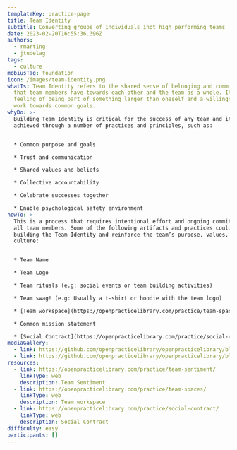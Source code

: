 ```yaml
---
templateKey: practice-page
title: Team Identity
subtitle: Converting groups of individuals inot high performing teams
date: 2023-02-20T16:55:36.396Z
authors:
  - rmarting
  - jtudelag
tags:
  - culture
mobiusTag: foundation
icon: /images/team-identity.png
whatIs: Team Identity refers to the shared sense of belonging and commitment
  that team members have towards each other and the team as a whole. It’s a
  feeling of being part of something larger than oneself and a willingness to
  work towards common goals.
whyDo: >-
  Building Team Identity is critical for the success of any team and it can be
  achieved through a number of practices and principles, such as:


  * Common purpose and goals

  * Trust and communication

  * Shared values and beliefs

  * Collective accountability

  * Celebrate successes together

  * Enable psychological safety environment
howTo: >-
  This is a process that requires intentional effort and ongoing commitment from
  all team members. Some of the following artifacts and practices could help
  building the Team Identity and reinforce the team’s purpose, values, and
  culture:


  * Team Name

  * Team Logo

  * Team rituals (e.g: social events or team building activities)

  * Team swag! (e.g: Usually a t-shirt or hoodie with the team logo)

  * [Team workspace](https://openpracticelibrary.com/practice/team-spaces/)

  * Common mission statement

  * [Social Contract](https://openpracticelibrary.com/practice/social-contract/)
mediaGallery:
  - link: https://github.com/openpracticelibrary/openpracticelibrary/blob/main/static/images/team-identity.png?raw=true
  - link: https://github.com/openpracticelibrary/openpracticelibrary/blob/main/static/images/team-identity-t-shirt.png?raw=true
resources:
  - link: https://openpracticelibrary.com/practice/team-sentiment/
    linkType: web
    description: Team Sentiment
  - link: https://openpracticelibrary.com/practice/team-spaces/
    linkType: web
    description: Team workspace
  - link: https://openpracticelibrary.com/practice/social-contract/
    linkType: web
    description: Social Contract
difficulty: easy
participants: []
---
```

